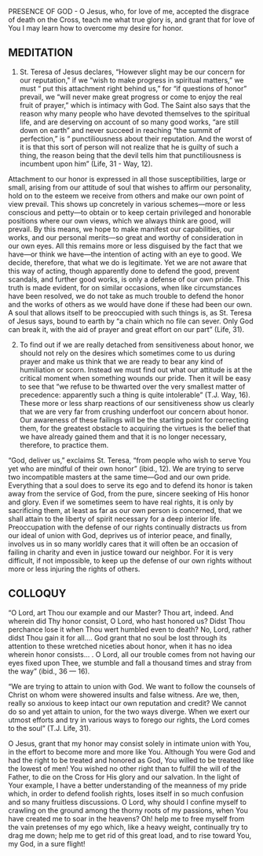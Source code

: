 PRESENCE OF GOD - O Jesus, who, for love of me, accepted the disgrace of death on the Cross, teach me what true glory is, and grant that for love of You I may learn how to overcome my desire for honor.

## MEDITATION

1. St. Teresa of Jesus declares, “However slight may be our concern for our reputation," if we “wish to make progress in spiritual matters,” we must “ put this attachment right behind us,” for “if questions of honor” prevail, we “will never make great progress or come to enjoy the real fruit of prayer,” which is intimacy with God. The Saint also says that the reason why many people who have devoted themselves to the spiritual life, and are deserving on account of so many good works, “are still down on earth” and never succeed in reaching “the summit of perfection,” is “ punctiliousness about their reputation. And the worst of it is that this sort of person will not realize that he is guilty of such a thing, the reason being that the devil tells him that punctiliousness is incumbent upon him” (Life, 31 - Way, 12).

Attachment to our honor is expressed in all those susceptibilities, large or small, arising from our attitude of soul that wishes to affirm our personality, hold on to the esteem we receive from others and make our own point of view prevail. This shows up concretely in various schemes—more or less conscious and petty—to obtain or to keep certain privileged and honorable positions where our own views, which we always think are good, will prevail. By this means, we hope to make manifest our capabilities, our works, and our personal merits—so great and worthy of consideration in our own eyes. All this remains more or less disguised by the fact that we have—or think we have—the intention of acting with an eye to good. We decide, therefore, that what we do is legitimate. Yet we are not aware that this way of acting, though apparently done to defend the good, prevent scandals, and further good works, is only a defense of our own pride. This truth is made evident, for on similar occasions, when like circumstances have been resolved, we do not take as much trouble to defend the honor and the works of others as we would have done if these had been our own. A soul that allows itself to be preoccupied with such things is, as St. Teresa of Jesus says, bound to earth by “a chain which no file can sever. Only God can break it, with the aid of prayer and great effort on our part” (Life, 31).


2. To find out if we are really detached from sensitiveness about honor, we should not rely on the desires which sometimes come to us during prayer and make us think that we are ready to bear any kind of humiliation or scorn. Instead we must find out what our attitude is at the critical moment when something wounds our pride. Then it will be easy to see that “we refuse to be thwarted over the very smallest matter of precedence: apparently such a thing is quite intolerable” (T.J. Way, 16). These more or less sharp reactions of our sensitiveness show us clearly that we are very far from crushing underfoot our concern about honor. Our awareness of these failings will be the starting point for correcting them, for the greatest obstacle to acquiring the virtues is the belief that we have already gained them and that it is no longer necessary, therefore, to practice them.

“God, deliver us,” exclaims St. Teresa, “from people who wish to serve You yet who are mindful of their own honor” (ibid., 12). We are trying to serve two incompatible masters at the same time—God and our own pride. Everything that a soul does to serve its ego and to defend its honor is taken away from the service of God, from the pure, sincere seeking of His honor and glory. Even if we sometimes seem to have real rights, it is only by sacrificing them, at least as far as our own person is concerned, that we shall attain to the liberty of spirit necessary for a deep interior life. Preoccupation with the defense of our rights continually distracts us from our ideal of union with God, deprives us of interior peace, and finally, involves us in so many worldly cares that it will often be an occasion of failing in charity and even in justice toward our neighbor. For it is very difficult, if not impossible, to keep up the defense of our own rights without more or less injuring the rights of others.

## COLLOQUY

“O Lord, art Thou our example and our Master? Thou art, indeed. And wherein did Thy honor consist, O Lord, who hast honored us? Didst Thou perchance lose it when Thou wert humbled even to death? No, Lord, rather didst Thou gain it for all.... God grant that no soul be lost through its attention to these wretched niceties about honor, when it has no idea wherein honor consists... . O Lord, all our trouble comes from not having our eyes fixed upon Thee, we stumble and fall a thousand times and stray from the way” (ibid., 36 — 16).

“We are trying to attain to union with God. We want to follow the counsels of Christ on whom were showered insults and false witness. Are we, then, really so anxious to keep intact our own reputation and credit? We cannot do so and yet attain to union, for the two ways diverge. When we exert our utmost efforts and try in various ways to forego our rights, the Lord comes to the soul” (T.J. Life, 31).

O Jesus, grant that my honor may consist solely in intimate union with You, in the effort to become more and more like You. Although You were God and had the right to be treated and honored as God, You willed to be treated like the lowest of men! You wished no other right than to fulfill the will of the Father, to die on the Cross for His glory and our salvation. In the light of Your example, I have a better understanding of the meanness of my pride which, in order to defend foolish rights, loses itself in so much confusion and so many fruitless discussions. O Lord, why should I confine myself to crawling on the ground among the thorny roots of my passions, when You have created me to soar in the heavens? Oh! help me to free myself from the vain pretenses of my ego which, like a heavy weight, continually try to drag me down; help me to get rid of this great load, and to rise toward You, my God, in a sure flight!
